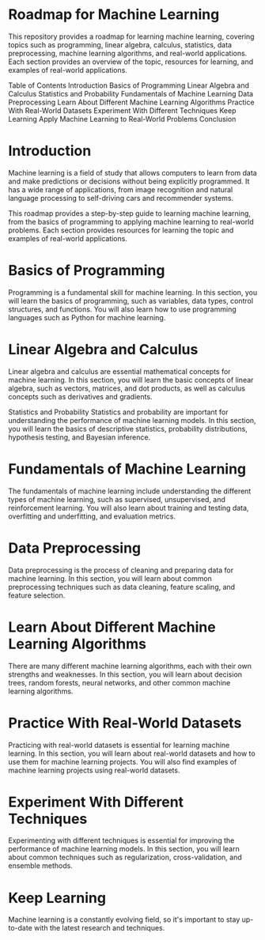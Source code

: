 # Roadmap for Machine Learning
This repository provides a roadmap for learning machine learning, covering topics such as programming, linear algebra, calculus, statistics, data preprocessing, machine learning algorithms, and real-world applications. Each section provides an overview of the topic, resources for learning, and examples of real-world applications.

Table of Contents
Introduction
Basics of Programming
Linear Algebra and Calculus
Statistics and Probability
Fundamentals of Machine Learning
Data Preprocessing
Learn About Different Machine Learning Algorithms
Practice With Real-World Datasets
Experiment With Different Techniques
Keep Learning
Apply Machine Learning to Real-World Problems
Conclusion
# Introduction
Machine learning is a field of study that allows computers to learn from data and make predictions or decisions without being explicitly programmed. It has a wide range of applications, from image recognition and natural language processing to self-driving cars and recommender systems.

This roadmap provides a step-by-step guide to learning machine learning, from the basics of programming to applying machine learning to real-world problems. Each section provides resources for learning the topic and examples of real-world applications.

# Basics of Programming
Programming is a fundamental skill for machine learning. In this section, you will learn the basics of programming, such as variables, data types, control structures, and functions. You will also learn how to use programming languages such as Python for machine learning.

# Linear Algebra and Calculus
Linear algebra and calculus are essential mathematical concepts for machine learning. In this section, you will learn the basic concepts of linear algebra, such as vectors, matrices, and dot products, as well as calculus concepts such as derivatives and gradients.

Statistics and Probability
Statistics and probability are important for understanding the performance of machine learning models. In this section, you will learn the basics of descriptive statistics, probability distributions, hypothesis testing, and Bayesian inference.

# Fundamentals of Machine Learning
The fundamentals of machine learning include understanding the different types of machine learning, such as supervised, unsupervised, and reinforcement learning. You will also learn about training and testing data, overfitting and underfitting, and evaluation metrics.

# Data Preprocessing
Data preprocessing is the process of cleaning and preparing data for machine learning. In this section, you will learn about common preprocessing techniques such as data cleaning, feature scaling, and feature selection.

# Learn About Different Machine Learning Algorithms
There are many different machine learning algorithms, each with their own strengths and weaknesses. In this section, you will learn about decision trees, random forests, neural networks, and other common machine learning algorithms.

# Practice With Real-World Datasets
Practicing with real-world datasets is essential for learning machine learning. In this section, you will learn about real-world datasets and how to use them for machine learning projects. You will also find examples of machine learning projects using real-world datasets.

# Experiment With Different Techniques
Experimenting with different techniques is essential for improving the performance of machine learning models. In this section, you will learn about common techniques such as regularization, cross-validation, and ensemble methods.

# Keep Learning
Machine learning is a constantly evolving field, so it's important to stay up-to-date with the latest research and techniques.
